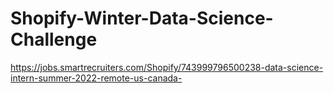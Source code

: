 # Shopify-Winter-Data-Science-Challenge
https://jobs.smartrecruiters.com/Shopify/743999796500238-data-science-intern-summer-2022-remote-us-canada-
